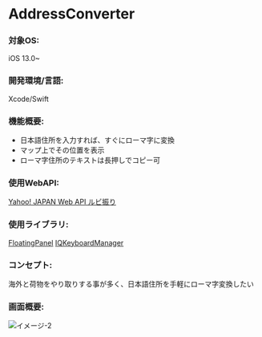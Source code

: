# AddressConverter

### 対象OS: 
iOS 13.0~

### 開発環境/言語: 
Xcode/Swift

### 機能概要: 
- 日本語住所を入力すれば、すぐにローマ字に変換
- マップ上でその位置を表示
- ローマ字住所のテキストは長押しでコピー可

### 使用WebAPI:
[Yahoo! JAPAN Web API ルビ振り](https://developer.yahoo.co.jp/webapi/jlp/furigana/v1/furigana.html)

### 使用ライブラリ:
[FloatingPanel](https://github.com/SCENEE/FloatingPanel)
[IQKeyboardManager](https://github.com/hackiftekhar/IQKeyboardManager)

### コンセプト:
海外と荷物をやり取りする事が多く、日本語住所を手軽にローマ字変換したい

### 画面概要:
![イメージ-2](https://user-images.githubusercontent.com/64759632/105116090-6315af00-5b0d-11eb-83d1-2ed413090083.gif)
